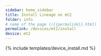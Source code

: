 ```yaml
---
sidebar: home_sidebar
title: Install Lineage on mt2
folder: info
# name of the page (/{{permalink}}.html)
permalink: /devices/mt2/install
device: mt2
---
```

{% include templates/device_install.md %}
